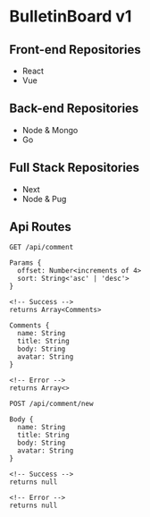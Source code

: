 # BulletinBoard v1
## Front-end Repositories
- React
- Vue

## Back-end Repositories
- Node & Mongo
- Go

## Full Stack Repositories
- Next
- Node & Pug

## Api Routes
```
GET /api/comment

Params {
  offset: Number<increments of 4>
  sort: String<'asc' | 'desc'>
}

<!-- Success -->
returns Array<Comments>

Comments {
  name: String
  title: String
  body: String
  avatar: String
}

<!-- Error -->
returns Array<>

```
```
POST /api/comment/new

Body {
  name: String
  title: String
  body: String
  avatar: String
}

<!-- Success -->
returns null

<!-- Error -->
returns null
```
